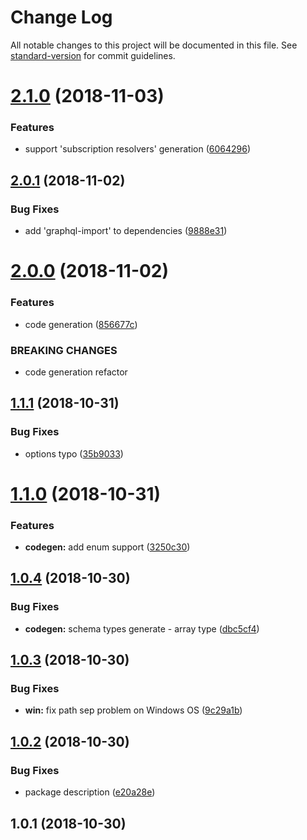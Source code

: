 # Change Log

All notable changes to this project will be documented in this file. See [standard-version](https://github.com/conventional-changelog/standard-version) for commit guidelines.

<a name="2.1.0"></a>
# [2.1.0](https://github.com/neikvon/fbi-project-graphql-prisma/compare/v2.0.1...v2.1.0) (2018-11-03)


### Features

* support 'subscription resolvers' generation ([6064296](https://github.com/neikvon/fbi-project-graphql-prisma/commit/6064296))



<a name="2.0.1"></a>
## [2.0.1](https://github.com/neikvon/fbi-project-graphql-prisma/compare/v2.0.0...v2.0.1) (2018-11-02)


### Bug Fixes

* add 'graphql-import' to dependencies ([9888e31](https://github.com/neikvon/fbi-project-graphql-prisma/commit/9888e31))



<a name="2.0.0"></a>
# [2.0.0](https://github.com/neikvon/fbi-project-graphql-prisma/compare/v1.1.1...v2.0.0) (2018-11-02)


### Features

* code generation ([856677c](https://github.com/neikvon/fbi-project-graphql-prisma/commit/856677c))


### BREAKING CHANGES

* code generation refactor



<a name="1.1.1"></a>
## [1.1.1](https://github.com/neikvon/fbi-project-graphql-prisma/compare/v1.1.0...v1.1.1) (2018-10-31)


### Bug Fixes

* options typo ([35b9033](https://github.com/neikvon/fbi-project-graphql-prisma/commit/35b9033))



<a name="1.1.0"></a>
# [1.1.0](https://github.com/neikvon/fbi-project-graphql-prisma/compare/v1.0.4...v1.1.0) (2018-10-31)


### Features

* **codegen:** add enum support ([3250c30](https://github.com/neikvon/fbi-project-graphql-prisma/commit/3250c30))



<a name="1.0.4"></a>
## [1.0.4](https://github.com/neikvon/fbi-project-graphql-prisma/compare/v1.0.3...v1.0.4) (2018-10-30)


### Bug Fixes

* **codegen:** schema types generate - array type ([dbc5cf4](https://github.com/neikvon/fbi-project-graphql-prisma/commit/dbc5cf4))



<a name="1.0.3"></a>
## [1.0.3](https://github.com/neikvon/fbi-project-graphql-prisma/compare/v1.0.2...v1.0.3) (2018-10-30)


### Bug Fixes

* **win:** fix path sep problem on Windows OS ([9c29a1b](https://github.com/neikvon/fbi-project-graphql-prisma/commit/9c29a1b))



<a name="1.0.2"></a>
## [1.0.2](https://github.com/neikvon/fbi-project-graphql-prisma/compare/v1.0.1...v1.0.2) (2018-10-30)


### Bug Fixes

* package description ([e20a28e](https://github.com/neikvon/fbi-project-graphql-prisma/commit/e20a28e))



<a name="1.0.1"></a>
## 1.0.1 (2018-10-30)
